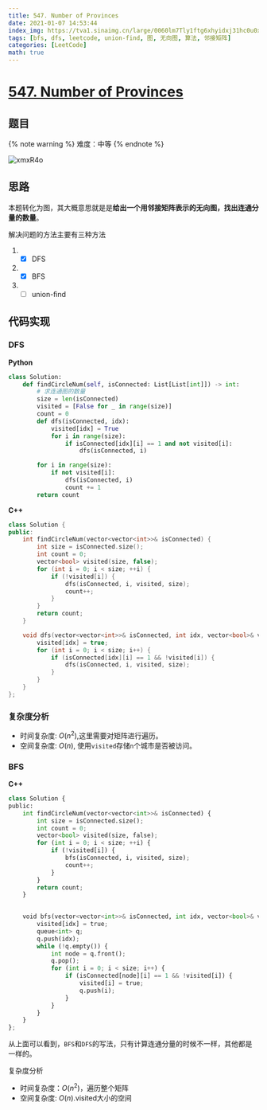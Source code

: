 ```yaml
---
title: 547. Number of Provinces
date: 2021-01-07 14:53:44
index_img: https://tva1.sinaimg.cn/large/0060lm7Tly1ftg6xhyidxj31hc0u0x6p.jpg
tags: [bfs, dfs, leetcode, union-find, 图, 无向图, 算法, 邻接矩阵]
categories: [LeetCode]
math: true
---
```


# [547. Number of Provinces](https://leetcode-cn.com/problems/number-of-provinces/)

## 题目

{% note warning %}
难度：中等
{% endnote %}

![xmxR4o](https://gitee.com/yoyhm/oss/raw/master/uPic/xmxR4o.png)

## 思路

本题转化为图，其大概意思就是是**给出一个用邻接矩阵表示的无向图，找出连通分量的数量**。

解决问题的方法主要有三种方法


1. - [x] DFS
2. - [x] BFS
3. - [ ] union-ﬁnd

## 代码实现

### DFS

**Python**

```python
class Solution:
    def findCircleNum(self, isConnected: List[List[int]]) -> int:
        # 求连通图的数量
        size = len(isConnected)
        visited = [False for _ in range(size)]
        count = 0
        def dfs(isConnected, idx):
            visited[idx] = True
            for i in range(size):
                if isConnected[idx][i] == 1 and not visited[i]:
                    dfs(isConnected, i)

        for i in range(size):
            if not visited[i]:
                dfs(isConnected, i)
                count += 1
        return count
```

**C++**

```C++
class Solution {
public:
    int findCircleNum(vector<vector<int>>& isConnected) {
        int size = isConnected.size();
        int count = 0;
        vector<bool> visited(size, false);
        for (int i = 0; i < size; ++i) {
            if (!visited[i]) {
                dfs(isConnected, i, visited, size);
                count++;
            }
        }
        return count;
    }

    void dfs(vector<vector<int>>& isConnected, int idx, vector<bool>& visited, int size) {
        visited[idx] = true;
        for (int i = 0; i < size; i++) {
            if (isConnected[idx][i] == 1 && !visited[i]) {
                dfs(isConnected, i, visited, size);
            }
        }
    }
};
```

### 复杂度分析

- 时间复杂度: $O(n^2)$,这里需要对矩阵进行遍历。
- 空间复杂度: $O(n)$, 使用`visited`存储`n`个城市是否被访问。

### BFS

**C++**

```python
class Solution {
public:
    int findCircleNum(vector<vector<int>>& isConnected) {
        int size = isConnected.size();
        int count = 0;
        vector<bool> visited(size, false);
        for (int i = 0; i < size; ++i) {
            if (!visited[i]) {
                bfs(isConnected, i, visited, size);
                count++;
            }
        }
        return count;
    }
    

    void bfs(vector<vector<int>>& isConnected, int idx, vector<bool>& visited, int size) {
        visited[idx] = true;
        queue<int> q;
        q.push(idx);
        while (!q.empty()) {
            int node = q.front();
            q.pop();
            for (int i = 0; i < size; i++) {
                if (isConnected[node][i] == 1 && !visited[i]) {
                    visited[i] = true;
                    q.push(i);
                }
            }
        }
    }
};
```

从上面可以看到，`BFS`和`DFS`的写法，只有计算连通分量的时候不一样，其他都是一样的。

复杂度分析
- 时间复杂度：$O(n^2)$，遍历整个矩阵
- 空间复杂度: $O(n)$.visited大小的空间
